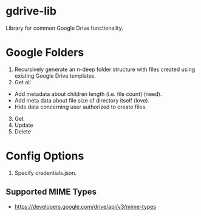 # gdrive-lib
Library for common Google Drive functionality.


# Google Folders

1. Recursively generate an n-deep folder structure with files created using existing Google Drive templates.
2. Get all
  - Add metadata about children length (i.e. file count) (need).
  - Add meta data about file size of directory itself (love).
  - Hide data concerning user authorized to create files.
3. Get
4. Update
5. Delete

# Config Options

1. Specify credentials.json.


## Supported MIME Types

* https://developers.google.com/drive/api/v3/mime-types